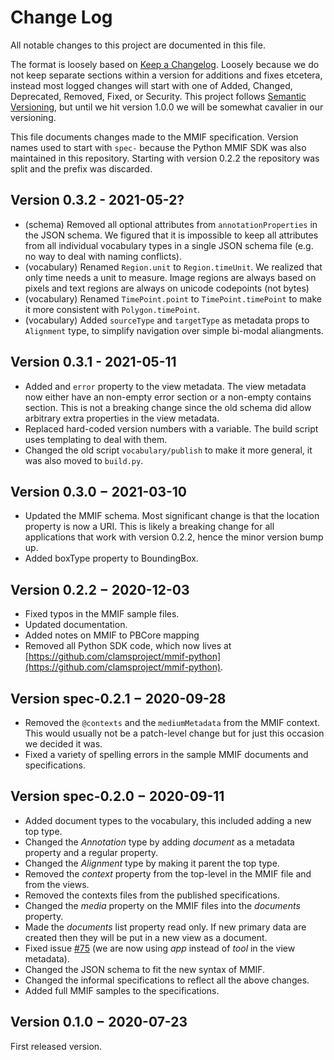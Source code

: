 # Change Log

All notable changes to this project are documented in this file.

The format is loosely based on [Keep a Changelog](http://keepachangelog.com/). Loosely because we do not keep separate sections within a version for additions and fixes etcetera, instead most logged changes will start with one of Added, Changed, Deprecated, Removed, Fixed, or Security. This project follows [Semantic Versioning](http://semver.org/), but until we hit version 1.0.0 we will be somewhat cavalier in our versioning.

This file documents changes made to the MMIF specification. Version names used to start with `spec-` because the Python MMIF SDK was also maintained in this repository. Starting with version 0.2.2 the repository was split and the prefix was discarded.


## Version 0.3.2 - 2021-05-2?

- (schema) Removed all optional attributes from `annotationProperties` in the JSON schema. We figured that it is impossible to keep all attributes from all individual vocabulary types in a single JSON schema file (e.g. no way to deal with naming conflicts). 
- (vocabulary) Renamed `Region.unit` to `Region.timeUnit`. We realized that only time needs a unit to measure. Image regions are always based on pixels and text regions are always on unicode codepoints (not bytes)
- (vocabulary) Renamed `TimePoint.point` to `TimePoint.timePoint` to make it more consistent with `Polygon.timePoint`. 
- (vocabulary) Added `sourceType` and `targetType` as metadata props to `Alignment` type, to simplify navigation over simple bi-modal aliangments. 

## Version 0.3.1 - 2021-05-11

- Added and `error` property to the view metadata. The view metadata now either have an non-empty error section or a non-empty contains section. This is not a breaking change since the old schema did allow arbitrary extra properties in the view metadata.
- Replaced hard-coded version numbers with a variable. The build script uses templating to deal with them.
- Changed the old script `vocabulary/publish` to make it more general, it was also moved to `build.py`.


## Version 0.3.0 − 2021-03-10

- Updated the MMIF schema. Most significant change is that the location property is now a URI. This is likely a breaking change for all applications that work with version 0.2.2, hence the minor version bump up.
- Added boxType property to BoundingBox.


## Version 0.2.2 − 2020-12-03

- Fixed typos in the MMIF sample files.
- Updated documentation.
- Added notes on MMIF to PBCore mapping
- Removed all Python SDK code, which now lives at [https://github.com/clamsproject/mmif-python](https://github.com/clamsproject/mmif-python).

## Version spec-0.2.1 − 2020-09-28

- Removed the `@contexts` and the `mediumMetadata` from the MMIF context. This would usually not be a patch-level change but for just this occasion we decided it was.
- Fixed a variety of spelling errors in the sample MMIF documents and specifications.


## Version spec-0.2.0 − 2020-09-11

- Added document types to the vocabulary, this included adding a new top type.
- Changed the *Annotation* type by adding *document* as a metadata property and a regular property.
- Changed the *Alignment* type by making it parent the top type.
- Removed the *context* property from the top-level in the MMIF file and from the views.
- Removed the contexts files from the published specifications.
- Changed the *media* property on the MMIF files into the *documents* property.
- Made the *documents* list property read only. If new primary data are created then they will be put in a new view as a document.
- Fixed issue [#75](https://github.com/clamsproject/mmif/issues/75) (we are now using *app* instead of *tool* in the view metadata).
- Changed the JSON schema to fit the new syntax of MMIF.
- Changed the informal specifications to reflect all the above changes.
- Added full MMIF samples to the specifications.


## Version 0.1.0 − 2020-07-23

First released version. 
